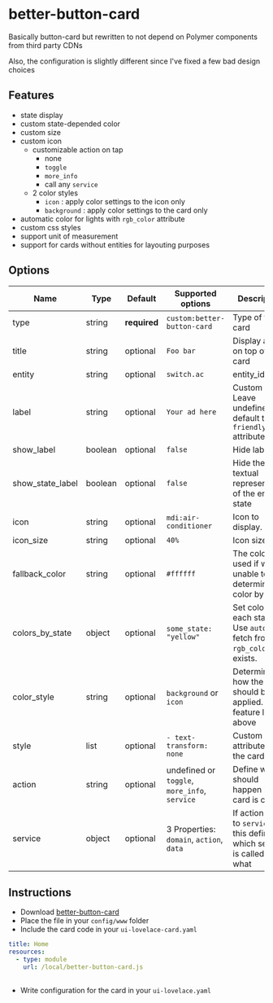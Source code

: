 # better-button-card
Basically button-card but rewritten to not depend on Polymer components from third party CDNs

Also, the configuration is slightly different since I've fixed a few bad design choices


## Features
  - state display
  - custom state-depended color
  - custom size
  - custom icon
    - customizable action on tap
       - none
       - `toggle`
       - `more_info`
       - call any `service`
    - 2 color styles
      - `icon` : apply color settings to the icon only
      - `background` : apply color settings to the card only
  - automatic color for lights with `rgb_color` attribute
  - custom css styles
  - support unit of measurement
  - support for cards without entities for layouting purposes


## Options

| Name | Type | Default | Supported options  | Description
| ---- | ---- | ------- | --------- | -----------
| type | string | **required** | `custom:better-button-card` | Type of the card
| title | string | optional | `Foo bar` | Display a title on top of the card
| entity | string | optional | `switch.ac` | entity_id
| label | string | optional | `Your ad here` | Custom label. Leave undefined to default to `friendly_name` attribute
| show_label | boolean | optional | `false` | Hide label
| show_state_label | boolean | optional | `false` | Hide the textual representation of the entity state
| icon | string | optional | `mdi:air-conditioner` | Icon to display.
| icon_size | string | optional | `40%` | Icon size.
| fallback_color | string | optional | `#ffffff` | The color used if we're unable to determine the color by state.
| colors_by_state | object | optional | `some_state: "yellow"` | Set colors for each state. Use `auto` to fetch from `rgb_color` if it exists.
| color_style | string | optional | `background` or `icon` | Determines how the color should be applied. See feature list above
| style | list | optional | `- text-transform: none` | Custom css attributes for the card
| action | string | optional | undefined or `toggle`, `more_info`, `service` | Define what should happen if the card is clicked
| service | object | optional | 3 Properties: `domain`, `action`, `data` | If action is set to `service`, this defines which service is called with what

## Instructions

* Download [better-button-card](https://raw.githubusercontent.com/hypfer/better-button-card/master/better-button-card.js)
* Place the file in your `config/www` folder
* Include the card code in your `ui-lovelace-card.yaml`
```yaml
title: Home
resources:
  - type: module
    url: /local/better-button-card.js
    
```
* Write configuration for the card in your `ui-lovelace.yaml`